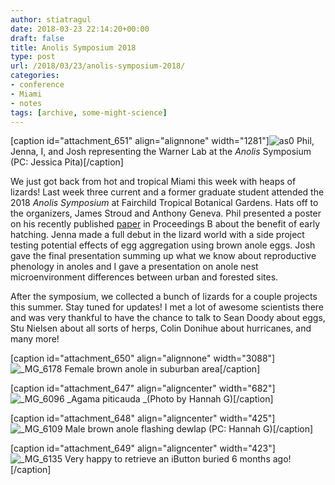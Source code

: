 ```yaml
---
author: stiatragul
date: 2018-03-23 22:14:20+00:00
draft: false
title: Anolis Symposium 2018
type: post
url: /2018/03/23/anolis-symposium-2018/
categories:
- conference
- Miami
- notes
tags: [archive, some-might-science]
---
```


[caption id="attachment_651" align="alignnone" width="1281"]![as0](https://somemightscience.files.wordpress.com/2018/03/as0.jpg)
Phil, Jenna, I, and Josh representing the Warner Lab at the _Anolis_ Symposium (PC: Jessica Pita)[/caption]

We just got back from hot and tropical Miami this week with heaps of lizards! Last week three current and a former graduate student attended the 2018 _Anolis Symposium_ at Fairchild Tropical Botanical Gardens. Hats off to the organizers, James Stroud and Anthony Geneva. Phil presented a poster on his recently published [paper](http://rspb.royalsocietypublishing.org/content/285/1874/20180256) in Proceedings B about the benefit of early hatching. Jenna made a full debut in the lizard world with a side project testing potential effects of egg aggregation using brown anole eggs. Josh gave the final presentation summing up what we know about reproductive phenology in anoles and I gave a presentation on anole nest microenvironment differences between urban and forested sites.

After the symposium, we collected a bunch of lizards for a couple projects this summer. Stay tuned for updates! I met a lot of awesome scientists there and was very thankful to have the chance to talk to Sean Doody about eggs, Stu Nielsen about all sorts of herps, Colin Donihue about hurricanes, and many more!

[caption id="attachment_650" align="alignnone" width="3088"]![_MG_6178](https://somemightscience.files.wordpress.com/2018/03/mg_6178.jpg)
Female brown anole in suburban area[/caption]

[caption id="attachment_647" align="aligncenter" width="682"]![_MG_6096](https://somemightscience.files.wordpress.com/2018/03/mg_6096.jpg)
_Agama piticauda _(Photo by Hannah G)[/caption]

[caption id="attachment_648" align="aligncenter" width="425"]![_MG_6109](https://somemightscience.files.wordpress.com/2018/03/mg_6109.jpg)
Male brown anole flashing dewlap (PC: Hannah G)[/caption]

[caption id="attachment_649" align="aligncenter" width="423"]![_MG_6135](https://somemightscience.files.wordpress.com/2018/03/mg_6135.jpg)
Very happy to retrieve an iButton buried 6 months ago![/caption]
